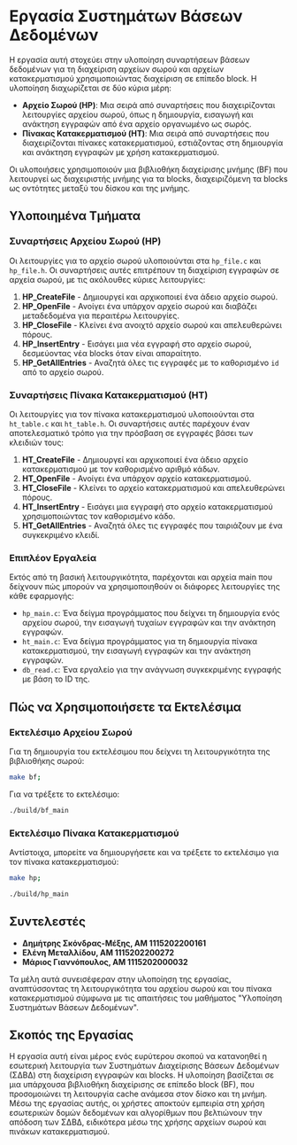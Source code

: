 # Εργασία Συστημάτων Βάσεων Δεδομένων

Η εργασία αυτή στοχεύει στην υλοποίηση συναρτήσεων βάσεων δεδομένων για τη διαχείριση αρχείων σωρού και αρχείων κατακερματισμού χρησιμοποιώντας διαχείριση σε επίπεδο block. Η υλοποίηση διαχωρίζεται σε δύο κύρια μέρη:

- **Αρχείο Σωρού (HP)**: Μια σειρά από συναρτήσεις που διαχειρίζονται λειτουργίες αρχείου σωρού, όπως η δημιουργία, εισαγωγή και ανάκτηση εγγραφών από ένα αρχείο οργανωμένο ως σωρός.
- **Πίνακας Κατακερματισμού (HT)**: Μια σειρά από συναρτήσεις που διαχειρίζονται πίνακες κατακερματισμού, εστιάζοντας στη δημιουργία και ανάκτηση εγγραφών με χρήση κατακερματισμού.

Οι υλοποιήσεις χρησιμοποιούν μια βιβλιοθήκη διαχείρισης μνήμης (BF) που λειτουργεί ως διαχειριστής μνήμης για τα blocks, διαχειριζόμενη τα blocks ως οντότητες μεταξύ του δίσκου και της μνήμης.

## Υλοποιημένα Τμήματα

### Συναρτήσεις Αρχείου Σωρού (HP)
Οι λειτουργίες για το αρχείο σωρού υλοποιούνται στα `hp_file.c` και `hp_file.h`. Οι συναρτήσεις αυτές επιτρέπουν τη διαχείριση εγγραφών σε αρχεία σωρού, με τις ακόλουθες κύριες λειτουργίες:

1. **HP_CreateFile** - Δημιουργεί και αρχικοποιεί ένα άδειο αρχείο σωρού.
2. **HP_OpenFile** - Ανοίγει ένα υπάρχον αρχείο σωρού και διαβάζει μεταδεδομένα για περαιτέρω λειτουργίες.
3. **HP_CloseFile** - Κλείνει ένα ανοιχτό αρχείο σωρού και απελευθερώνει πόρους.
4. **HP_InsertEntry** - Εισάγει μια νέα εγγραφή στο αρχείο σωρού, δεσμεύοντας νέα blocks όταν είναι απαραίτητο.
5. **HP_GetAllEntries** - Αναζητά όλες τις εγγραφές με το καθορισμένο `id` από το αρχείο σωρού.

### Συναρτήσεις Πίνακα Κατακερματισμού (HT)
Οι λειτουργίες για τον πίνακα κατακερματισμού υλοποιούνται στα `ht_table.c` και `ht_table.h`. Οι συναρτήσεις αυτές παρέχουν έναν αποτελεσματικό τρόπο για την πρόσβαση σε εγγραφές βάσει των κλειδιών τους:

1. **HT_CreateFile** - Δημιουργεί και αρχικοποιεί ένα άδειο αρχείο κατακερματισμού με τον καθορισμένο αριθμό κάδων.
2. **HT_OpenFile** - Ανοίγει ένα υπάρχον αρχείο κατακερματισμού.
3. **HT_CloseFile** - Κλείνει το αρχείο κατακερματισμού και απελευθερώνει πόρους.
4. **HT_InsertEntry** - Εισάγει μια εγγραφή στο αρχείο κατακερματισμού χρησιμοποιώντας τον καθορισμένο κάδο.
5. **HT_GetAllEntries** - Αναζητά όλες τις εγγραφές που ταιριάζουν με ένα συγκεκριμένο κλειδί.

### Επιπλέον Εργαλεία
Εκτός από τη βασική λειτουργικότητα, παρέχονται και αρχεία main που δείχνουν πώς μπορούν να χρησιμοποιηθούν οι διάφορες λειτουργίες της κάθε εφαρμογής:

- `hp_main.c`: Ένα δείγμα προγράμματος που δείχνει τη δημιουργία ενός αρχείου σωρού, την εισαγωγή τυχαίων εγγραφών και την ανάκτηση εγγραφών.
- `ht_main.c`: Ένα δείγμα προγράμματος για τη δημιουργία πίνακα κατακερματισμού, την εισαγωγή εγγραφών και την ανάκτηση εγγραφών.
- `db_read.c`: Ένα εργαλείο για την ανάγνωση συγκεκριμένης εγγραφής με βάση το ID της.

## Πώς να Χρησιμοποιήσετε τα Εκτελέσιμα

### Εκτελέσιμο Αρχείου Σωρού
Για τη δημιουργία του εκτελέσιμου που δείχνει τη λειτουργικότητα της βιβλιοθήκης σωρού:

```sh
make bf;
```

Για να τρέξετε το εκτελέσιμο:

```sh
./build/bf_main
```

### Εκτελέσιμο Πίνακα Κατακερματισμού
Αντίστοιχα, μπορείτε να δημιουργήσετε και να τρέξετε το εκτελέσιμο για τον πίνακα κατακερματισμού:

```sh
make hp;
```
```sh
./build/hp_main
```

## Συντελεστές
- **Δημήτρης Σκόνδρας-Μέξης, AM 1115202200161**
- **Ελένη Μεταλλίδου, AM 1115202200272**
- **Μάριος Γιαννόπουλος, AM 1115202000032**

Τα μέλη αυτά συνεισέφεραν στην υλοποίηση της εργασίας, αναπτύσσοντας τη λειτουργικότητα του αρχείου σωρού και του πίνακα κατακερματισμού σύμφωνα με τις απαιτήσεις του μαθήματος "Υλοποίηση Συστημάτων Βάσεων Δεδομένων".

## Σκοπός της Εργασίας
Η εργασία αυτή είναι μέρος ενός ευρύτερου σκοπού να κατανοηθεί η εσωτερική λειτουργία των Συστημάτων Διαχείρισης Βάσεων Δεδομένων (ΣΔΒΔ) στη διαχείριση εγγραφών και blocks. Η υλοποίηση βασίζεται σε μια υπάρχουσα βιβλιοθήκη διαχείρισης σε επίπεδο block (BF), που προσομοιώνει τη λειτουργία cache ανάμεσα στον δίσκο και τη μνήμη. Μέσω της εργασίας αυτής, οι χρήστες αποκτούν εμπειρία στη χρήση εσωτερικών δομών δεδομένων και αλγορίθμων που βελτιώνουν την απόδοση των ΣΔΒΔ, ειδικότερα μέσω της χρήσης αρχείων σωρού και πινάκων κατακερματισμού.
